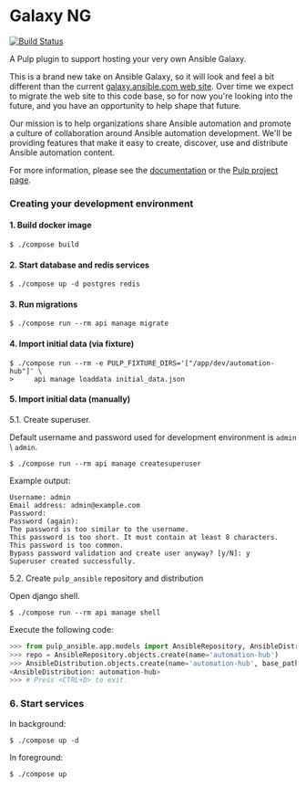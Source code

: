 # Galaxy NG

[![Build Status](https://travis-ci.com/ansible/galaxy_ng.svg?branch=master)](https://travis-ci.com/ansible/galaxy_ng)

A Pulp plugin to support hosting your very own Ansible Galaxy.

This is a brand new take on Ansible Galaxy, so it will look and feel a bit different than the current [galaxy.ansible.com web site](https://galaxy.ansible.com). Over time we expect to migrate the web site to this code base, so for now you're looking into the future, and you have an opportunity to help shape that future. 

Our mission is to help organizations share Ansible automation and promote a culture of collaboration around Ansible automation development. We'll be providing features that make it easy to create, discover, use and distribute Ansible automation content.

For more information, please see the [documentation](docs/index.rst) or the [Pulp project page](https://pulpproject.org/).


### Creating your development environment

#### 1. Build docker image

```console
$ ./compose build
```

#### 2. Start database and redis services

```console
$ ./compose up -d postgres redis
```

#### 3. Run migrations

```console
$ ./compose run --rm api manage migrate
```

#### 4. Import initial data (via fixture)

```console
$ ./compose run --rm -e PULP_FIXTURE_DIRS='["/app/dev/automation-hub"]' \
>     api manage loaddata initial_data.json
```

#### 5. Import initial data (manually)

5.1. Create superuser.

Default username and password used for development environment is `admin` \ `admin`.

```console
$ ./compose run --rm api manage createsuperuser
```

Example output:

```text
Username: admin
Email address: admin@example.com
Password:
Password (again):
The password is too similar to the username.
This password is too short. It must contain at least 8 characters.
This password is too common.
Bypass password validation and create user anyway? [y/N]: y
Superuser created successfully.
```

5.2. Create `pulp_ansible` repository and distribution

Open django shell.

```console
$ ./compose run --rm api manage shell
````

Execute the following code:

```python console
>>> from pulp_ansible.app.models import AnsibleRepository, AnsibleDistribution
>>> repo = AnsibleRepository.objects.create(name='automation-hub')
>>> AnsibleDistribution.objects.create(name='automation-hub', base_path='automation-hub', repository=repo)
<AnsibleDistribution: automation-hub>
>>> # Press <CTRL+D> to exit.
```

### 6. Start services

In background:

```console
$ ./compose up -d
```

In foreground:

```console
$ ./compose up
```
